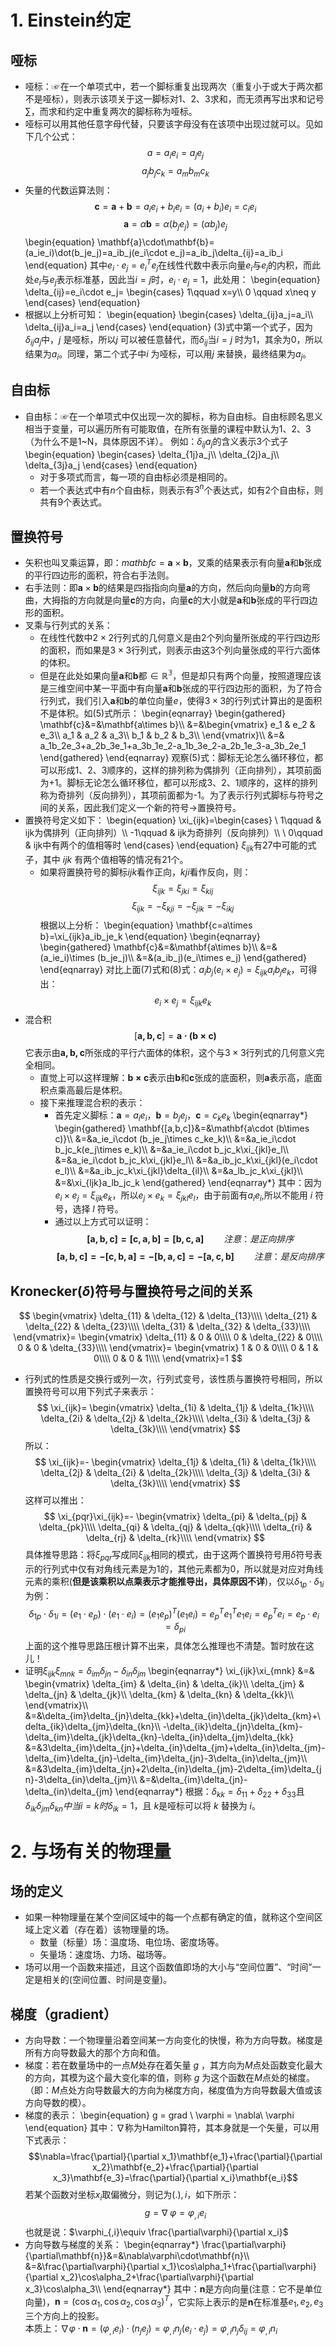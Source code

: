 # 1. Einstein约定
## 哑标
- 哑标：☞在一个单项式中，若一个脚标重复出现两次（重复小于或大于两次都不是哑标），则表示该项关于这一脚标对1、2、3求和，而无须再写出求和记号$\sum$，而求和约定中重复两次的脚标称为哑标。
- 哑标可以用其他任意字母代替，只要该字母没有在该项中出现过就可以。见如下几个公式：
$$a=a_ie_i=a_je_j$$
$$a_jb_jc_k=a_mb_mc_k$$
- 矢量的代数运算法则：
$$\mathbf{c}=\mathbf{a}+\mathbf{b}=a_ie_i+b_ie_i=(a_i+b_i)e_i=c_ie_i$$
$$\mathbf{a}=\alpha\mathbf{b}=\alpha(b_je_j)=(\alpha b_j)e_j$$
\begin{equation}
  \mathbf{a}\cdot\mathbf{b}=(a_ie_i)\dot(b_je_j)=a_ib_j(e_i\cdot e_j)=a_ib_j\delta_{ij}=a_ib_i
\end{equation}
其中$e_i\cdot e_j=e_i^Te_j$在线性代数中表示向量$e_i$与$e_j$的内积，而此处$e_i$与$e_j$表示标准基，因此当$i=j$时，$e_i\cdot e_j=1$，此处用：
\begin{equation}
  \delta_{ij}=e_i\cdot e_j=
  \begin{cases}
    1\qquad x=y\\\\
    0 \qquad x\neq y
  \end{cases}
\end{equation}
- 根据以上分析可知：
\begin{equation}
  \begin{cases}
    \delta_{ij}a_j=a_i\\\\
    \delta_{ij}a_i=a_j
  \end{cases}
\end{equation}
(3)式中第一个式子，因为$\delta_{ij}a_j$中，$j$ 是哑标，所以$j$ 可以被任意替代，而$\delta_{ij}$当$i=j$ 时为1，其余为0，所以结果为$a_i$。同理，第二个式子中$i$ 为哑标，可以用$j$ 来替换，最终结果为$a_j$。
## 自由标
- 自由标：☞在一个单项式中仅出现一次的脚标，称为自由标。自由标顾名思义相当于变量，可以遍历所有可能取值，在所有张量的课程中默认为1、2、3（为什么不是1~N，具体原因不详）。
例如：$\delta_{ij}a_j$的含义表示3个式子
\begin{equation}
  \begin{cases}
    \delta_{1j}a_j\\\\
    \delta_{2j}a_j\\\\
    \delta_{3j}a_j
  \end{cases}
\end{equation}
  - 对于多项式而言，每一项的自由标必须是相同的。
  - 若一个表达式中有$n$个自由标，则表示有$3^n$个表达式，如有2个自由标，则共有9个表达式。
## 置换符号
- 矢积也叫叉乘运算，即：$mathbf{c}=\mathbf{a}\times\mathbf{b}$，叉乘的结果表示有向量$\mathbf{a}$和$\mathbf{b}$张成的平行四边形的面积，符合右手法则。
- 右手法则：即$\mathbf{a}\times\mathbf{b}$的结果是四指指向向量$\mathbf{a}$的方向，然后向向量$\mathbf{b}$的方向弯曲，大拇指的方向就是向量$\mathbf{c}$的方向，向量$\mathbf{c}$的大小就是$\mathbf{a}$和$\mathbf{b}$张成的平行四边形的面积。
- 叉乘与行列式的关系：
  - 在线性代数中$2\times2$行列式的几何意义是由2个列向量所张成的平行四边形的面积，而如果是$3\times3$行列式，则表示由这3个列向量张成的平行六面体的体积。
  - 但是在此处如果向量$\mathbf{a}$和$\mathbf{b}$都$\in\mathbb{R^3}$，但是却只有两个向量，按照道理应该是三维空间中某一平面中有向量$\mathbf{a}$和$\mathbf{b}$张成的平行四边形的面积，为了符合行列式，我们引入$\mathbf{a}$和$\mathbf{b}$的单位向量$e$，使得$3\times3$的行列式计算出的是面积不是体积。如(5)式所示：
\begin{eqnarray} 
  \begin{gathered}
      \mathbf{c}&=&\mathbf{a\times b}\\\\
      &=&\begin{vmatrix}
        e_1 & e_2 & e_3\\\\
        a_1 & a_2 & a_3\\\\
        b_1 & b_2 & b_3\\\\
      \end{vmatrix}\\\\
      &=& a_1b_2e_3+a_2b_3e_1+a_3b_1e_2-a_1b_3e_2-a_2b_1e_3-a_3b_2e_1
   \end{gathered}
\end{eqnarray}
观察(5)式：脚标无论怎么循环移位，都可以形成1、2、3顺序的，这样的排列称为偶排列（正向排列），其项前面为+1。脚标无论怎么循环移位，都可以形成3、2、1顺序的，这样的排列称为奇排列（反向排列），其项前面都为-1。为了表示行列式脚标与符号之间的关系，因此我们定义一个新的符号$\rightarrow$置换符号。  
- 置换符号定义如下：
\begin{equation}
  \xi_{ijk}=\begin{cases}
  \ 1\qquad & ijk为偶排列（正向排列）\\\\
  -1\qquad & ijk为奇排列（反向排列）\\\\
  \ 0\qquad  & ijk中有两个的值相等时
  \end{cases}
\end{equation}
$\xi_{ijk}$有27中可能的式子，其中 $ijk$ 有两个值相等的情况有21个。
  - 如果将置换符号的脚标$ijk$看作正向，$kji$看作反向，则：
  $$\xi_{ijk}=\xi_{jki}=\xi_{kij}$$
  $$\xi_{ijk}=-\xi_{kji}=-\xi_{jik}=-\xi_{ikj}$$
  根据以上分析：
  \begin{equation}
    \mathbf{c=a\times b}=\xi_{ijk}a_ib_je_k
  \end{equation}
  \begin{eqnarray}
    \begin{gathered}
      \mathbf{c}&=&\mathbf{a\times b}\\\\
     &=&(a_ie_i)\times (b_je_j)\\\\
     &=&(a_ib_j)(e_i\times e_j)
    \end{gathered}
  \end{eqnarray}
  对比上面(7)式和(8)式：$a_ib_j(e_i\times e_j)=\xi_{ijk}a_ib_je_k$，可得出：
  $$e_i\times e_j=\xi_{ijk}e_k$$
 - 混合积
 $$[\mathbf{a,b,c}]=\mathbf{a\cdot (b\times c)}$$
 它表示由$\mathbf{a,b,c}$所张成的平行六面体的体积，这个与$3\times 3$行列式的几何意义完全相同。
    - 直觉上可以这样理解：$\mathbf{b\times c}$表示由$\mathbf{b}$和$\mathbf{c}$张成的底面积，则$\mathbf{a}$表示高，底面积点乘高最后是体积。
    - 接下来推理混合积的表示：
      - 首先定义脚标：$\mathbf{a}=a_ie_i$，$\mathbf{b}=b_je_j$，$\mathbf{c}=c_ke_k$
      \begin{eqnarray*}
        \begin{gathered}
          \mathbf{[a,b,c]}&=&\mathbf{a\cdot (b\times c)}\\\\
          &=&a_ie_i\cdot (b_je_j\times c_ke_k)\\\\
          &=&a_ie_i\cdot b_jc_k(e_j\times e_k)\\\\
          &=&a_ie_i\cdot b_jc_k\xi_{jkl}e_l\\\\
          &=&a_ie_i\cdot b_jc_k\xi_{jkl}e_l\\\\
          &=&a_ib_jc_k\xi_{jkl}(e_i\cdot e_l)\\\\
          &=&a_ib_jc_k\xi_{jkl}\delta_{il}\\\\
          &=&a_lb_jc_k\xi_{jkl}\\\\
          &=&\xi_{ljk}a_lb_jc_k
        \end{gathered}
      \end{eqnarray*}
      其中：因为$e_i\times e_j=\xi_{ijk}e_k$，所以$e_j\times e_k=\xi_{jkl}e_l$，由于前面有$a_ie_i$,所以不能用 $i$ 符号，选择 $l$ 符号。
      - 通过以上方式可以证明：
      $$\mathbf{[a,b,c]=[c,a,b]=[b,c,a]}\qquad 注意：是正向排序$$
      $$\mathbf{[a,b,c]=-[c,b,a]=-[b,a,c]=-[a,c,b]}\qquad 注意：是反向排序$$
## Kronecker($\delta$)符号与置换符号之间的关系
$$
\begin{vmatrix}
  \delta_{11} & \delta_{12} & \delta_{13}\\\\
  \delta_{21} & \delta_{22} & \delta_{23}\\\\
  \delta_{31} & \delta_{32} & \delta_{33}\\\\
\end{vmatrix}=
\begin{vmatrix}
  \delta_{11} & 0 & 0\\\\
  0 & \delta_{22} & 0\\\\
  0 & 0 & \delta_{33}\\\\
\end{vmatrix}=
\begin{vmatrix}
1 & 0 & 0\\\\
0 & 1 & 0\\\\
0 & 0 & 1\\\\
\end{vmatrix}=1
$$
  - 行列式的性质是交换行或列一次，行列式变号，该性质与置换符号相同，所以置换符号可以用下列式子来表示：
  $$
  \xi_{ijk}=
  \begin{vmatrix}
    \delta_{1i} & \delta_{1j} & \delta_{1k}\\\\
    \delta_{2i} & \delta_{2j} & \delta_{2k}\\\\
    \delta_{3i} & \delta_{3j} & \delta_{3k}\\\\
  \end{vmatrix}
  $$
  所以：
  $$
  \xi_{ijk}=-
  \begin{vmatrix}
    \delta_{1j} & \delta_{1i} & \delta_{1k}\\\\
    \delta_{2j} & \delta_{2i} & \delta_{2k}\\\\
    \delta_{3j} & \delta_{3i} & \delta_{3k}\\\\
  \end{vmatrix}
  $$
  这样可以推出：
  $$
  \xi_{pqr}\xi_{ijk}=-
  \begin{vmatrix}
    \delta_{pi} & \delta_{pj} & \delta_{pk}\\\\
    \delta_{qi} & \delta_{qj} & \delta_{qk}\\\\
    \delta_{ri} & \delta_{rj} & \delta_{rk}\\\\
  \end{vmatrix}
  $$
  具体推导思路：将$\xi_{pqr}$写成同$\xi_{ijk}$相同的模式，由于这两个置换符号用$\delta$符号表示的行列式中仅有对角线元素是为1的，其他元素都为0，所以就是对应对角线元素的乘积(**但是该乘积以点乘表示才能推导出，具体原因不详**)，仅以$\delta_{1p}\cdot\delta_{1i}$为例：
  $$
  \delta_{1p}\cdot\delta_{1i}=(e_1\cdot e_p)\cdot (e_1\cdot e_i)=(e_1e_p)^T(e_1e_i)=e_p^Te_1^Te_1e_i=e_p^Te_i=e_p\cdot e_i=\delta_{pi}
  $$
  上面的这个推导思路压根计算不出来，具体怎么推理也不清楚。暂时放在这儿！
- 证明$\xi_{ijk}\xi_{mnk}=\delta_{im}\delta_{jn}-\delta_{in}\delta_{jm}$
\begin{eqnarray*}
  \xi_{ijk}\xi_{mnk} &=& \begin{vmatrix}
    \delta_{im} & \delta_{in} & \delta_{ik}\\\\
    \delta_{jm} & \delta_{jn} & \delta_{jk}\\\\
    \delta_{km} & \delta_{kn} & \delta_{kk}\\\\
  \end{vmatrix}\\\\
  &=&\delta_{im}\delta_{jn}\delta_{kk}+\delta_{in}\delta_{jk}\delta_{km}+\delta_{ik}\delta_{jm}\delta_{kn}\\\\
  -\delta_{ik}\delta_{jn}\delta_{km}-\delta_{im}\delta_{jk}\delta_{kn}-\delta_{in}\delta_{jm}\delta_{kk}
  &=&3\delta_{im}\delta_{jn}+\delta_{in}\delta_{jm}+\delta_{in}\delta_{jm}-\delta_{im}\delta_{jn}-\delta_{im}\delta_{jn}-3\delta_{in}\delta_{jm}\\\\
  &=&3\delta_{im}\delta_{jn}+2\delta_{in}\delta_{jm}-2\delta_{im}\delta_{jn}-3\delta_{in}\delta_{jm}\\\\
  &=&\delta_{im}\delta_{jn}-\delta_{in}\delta_{jm}
\end{eqnarray*}
根据：$\delta_{kk}=\delta_{11}+\delta_{22}+\delta_{33}$且$\delta_{ik}\delta_{jm}\delta_{kn}中当i=k时\delta_{ik}=1$，且  $k$是哑标可以将 $k$ 替换为 $i$。
# 2. 与场有关的物理量
## 场的定义
- 如果一种物理量在某个空间区域中的每一个点都有确定的值，就称这个空间区域上定义着（存在着）该物理量的场。
  - 数量（标量）场：温度场、电位场、密度场等。
  - 矢量场：速度场、力场、磁场等。
- 场可以用一个函数来描述，且这个函数值即场的大小与“空间位置”、“时间”一定是相关的(空间位置、时间是变量)。
## 梯度（gradient）
- 方向导数：一个物理量沿着空间某一方向变化的快慢，称为方向导数。梯度是所有方向导数最大的那个方向和值。
- 梯度：若在数量场中的一点$M$处存在着矢量 $g$ ，其方向为$M$点处函数变化最大的方向，其模为这个最大变化率的值，则称 $g$ 为这个函数在$M$点处的梯度。（即：$M$点处方向导数最大的方向为梯度方向，梯度值为方向导数最大值或该方向导数的模）。
- 梯度的表示：
\begin{equation}
  g = grad \ \varphi = \nabla\ \varphi
\end{equation}
其中：$\nabla$称为Hamilton算符，其本身就是一个矢量，可以用下式表示：
$$\nabla=\frac{\partial}{\partial x_1}\mathbf{e_1}+\frac{\partial}{\partial x_2}\mathbf{e_2}+\frac{\partial}{\partial x_3}\mathbf{e_3}=\frac{\partial}{\partial x_i}\mathbf{e_i}$$
若某个函数对坐标$x_i$取偏微分，则记为$(.),i$，如下所示：
$$g=\nabla\ \varphi=\varphi_{,i}e_i$$
也就是说：$\varphi_{,i}\equiv \frac{\partial\varphi}{\partial x_i}$
- 方向导数与梯度的关系：
\begin{eqnarray*}
    \frac{\partial\varphi}{\partial\mathbf{n}}&=&\nabla\varphi\cdot\mathbf{n}\\\\
    &=&\frac{\partial\varphi}{\partial x_1}\cos\alpha_1+\frac{\partial\varphi}{\partial x_2}\cos\alpha_2+\frac{\partial\varphi}{\partial x_3}\cos\alpha_3\\\\
\end{eqnarray*}
其中：$\mathbf{n}$是方向向量(注意：它不是单位向量)，$\mathbf{n}=(\cos\alpha_1,\cos\alpha_2,\cos\alpha_3)^T$，它实际上表示的是$\mathbf{n}$在标准基$e_1,e_2,e_3$三个方向上的投影。  
本质上：$\nabla\varphi\cdot\mathbf{n}=(\varphi_{,i}e_i)\cdot(n_je_j)=\varphi_{,i}n_j(e_i\cdot e_j)=\varphi_{,i}n_j\delta_{ij}=\varphi_{,i}n_i$
